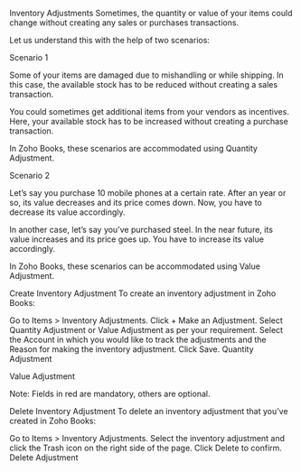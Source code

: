 Inventory Adjustments
Sometimes, the quantity or value of your items could change without creating any sales or purchases transactions.

Let us understand this with the help of two scenarios:

Scenario 1

Some of your items are damaged due to mishandling or while shipping. In this case, the available stock has to be reduced without creating a sales transaction.

You could sometimes get additional items from your vendors as incentives. Here, your available stock has to be increased without creating a purchase transaction.

In Zoho Books, these scenarios are accommodated using Quantity Adjustment.

Scenario 2

Let’s say you purchase 10 mobile phones at a certain rate. After an year or so, its value decreases and its price comes down. Now, you have to decrease its value accordingly.

In another case, let’s say you’ve purchased steel. In the near future, its value increases and its price goes up. You have to increase its value accordingly.

In Zoho Books, these scenarios can be accommodated using Value Adjustment.

Create Inventory Adjustment
To create an inventory adjustment in Zoho Books:

Go to Items > Inventory Adjustments.
Click + Make an Adjustment.
Select Quantity Adjustment or Value Adjustment as per your requirement.
Select the Account in which you would like to track the adjustments and the Reason for making the inventory adjustment.
Click Save.
Quantity Adjustment

Value Adjustment

Note:
Fields in red are mandatory, others are optional.

Delete Inventory Adjustment
To delete an inventory adjustment that you’ve created in Zoho Books:

Go to Items > Inventory Adjustments.
Select the inventory adjustment and click the Trash icon on the right side of the page.
Click Delete to confirm.
Delete Adjustment
